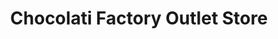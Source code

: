 ---
title: "Chocolati Factory Outlet Store"
url: /seattle/chocolati-factory-outlet-store/
shop: confectionery
---
